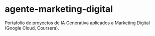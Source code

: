 # agente-marketing-digital
Portafolio de proyectos de IA Generativa aplicados a Marketing Digital (Google Cloud, Coursera).
